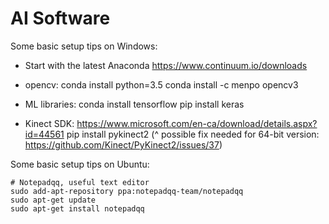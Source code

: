 # AI Software

Some basic setup tips on Windows: 

- Start with the latest Anaconda
			https://www.continuum.io/downloads
			
- opencv: 
			conda install python=3.5
			conda install -c menpo opencv3
			
- ML libraries: 
			conda install tensorflow
			pip install keras
			
- Kinect SDK:
			https://www.microsoft.com/en-ca/download/details.aspx?id=44561 
			pip install pykinect2 
			(^ possible fix needed for 64-bit version: https://github.com/Kinect/PyKinect2/issues/37) 
			
			
Some basic setup tips on Ubuntu: 

	# Notepadqq, useful text editor
	sudo add-apt-repository ppa:notepadqq-team/notepadqq
	sudo apt-get update
	sudo apt-get install notepadqq